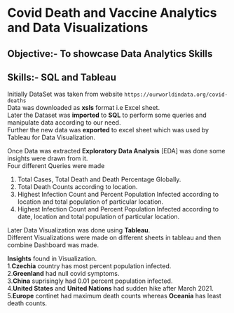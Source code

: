 # Covid Death and Vaccine Analytics and Data Visualizations

## Objective:- To showcase Data Analytics Skills

## Skills:- SQL and Tableau

Initially DataSet was taken from website ```https://ourworldindata.org/covid-deaths```\
Data was downloaded as __xsls__ format i.e Excel sheet.\
Later the Dataset was __imported__ to __SQL__ to perform some queries and manipulate data according to our need.\
Further the new data was __exported__ to excel sheet which was used by Tableau for Data Visualization.

Once Data was extracted __Exploratory Data Analysis__ [EDA] was done some insights were drawn from it.\
Four different Queries were made
1. Total Cases, Total Death and Death Percentage Globally.
2. Total Death Counts according to location.
3. Highest Infection Count and Percent Population Infected according to location and total population of particular location.
4. Highest Infection Count and Percent Population Infected according to date, location and total population of particular location.

Later Data Visualization was done using __Tableau__.\
Different Visualizations were made on different sheets in tableau and then combine Dashboard was made.

__Insights__ found in Visualization.\
1.__Czechia__ country has most percent population infected.\
2.__Greenland__ had null covid symptoms.\
3.__China__ suprisingly had 0.01 percent population infected.\
4.__United States__ and __United Nations__ had sudden hike after March 2021.\
5.__Europe__ continet had maximum death counts whereas __Oceania__ has least death counts.
